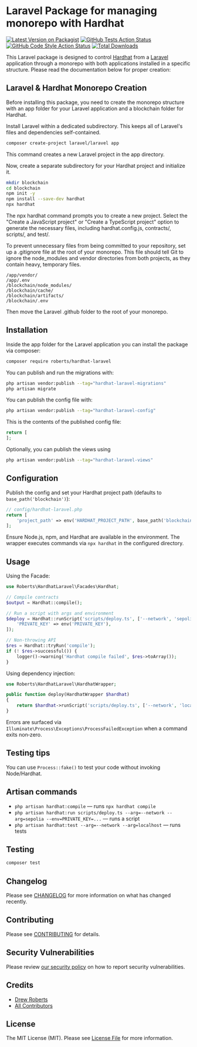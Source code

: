# Laravel Package for managing monorepo with Hardhat

[![Latest Version on Packagist](https://img.shields.io/packagist/v/roberts/hardhat-laravel.svg?style=flat-square)](https://packagist.org/packages/roberts/hardhat-laravel)
[![GitHub Tests Action Status](https://img.shields.io/github/actions/workflow/status/roberts/hardhat-laravel/run-tests.yml?branch=main&label=tests&style=flat-square)](https://github.com/roberts/hardhat-laravel/actions?query=workflow%3Arun-tests+branch%3Amain)
[![GitHub Code Style Action Status](https://img.shields.io/github/actions/workflow/status/roberts/hardhat-laravel/fix-php-code-style-issues.yml?branch=main&label=code%20style&style=flat-square)](https://github.com/roberts/hardhat-laravel/actions?query=workflow%3A"Fix+PHP+code+style+issues"+branch%3Amain)
[![Total Downloads](https://img.shields.io/packagist/dt/roberts/hardhat-laravel.svg?style=flat-square)](https://packagist.org/packages/roberts/hardhat-laravel)

This Laravel package is designed to control [Hardhat](https://hardhat.org) from a [Laravel](https://laravel.org) application through a monorepo with both applications installed in a specific structure. Please read the documentation below for proper creation:

## Laravel & Hardhat Monorepo Creation

Before installing this package, you need to create the monorepo structure with an app folder for your Laravel application and a blockchain folder for Hardhat.

Install Laravel within a dedicated subdirectory. This keeps all of Laravel's files and dependencies self-contained.

```Bash
composer create-project laravel/laravel app
```

This command creates a new Laravel project in the app directory.

Now, create a separate subdirectory for your Hardhat project and initialize it.

```Bash
mkdir blockchain
cd blockchain
npm init -y
npm install --save-dev hardhat
npx hardhat
```

The npx hardhat command prompts you to create a new project. Select the "Create a JavaScript project" or "Create a TypeScript project" option to generate the necessary files, including hardhat.config.js, contracts/, scripts/, and test/.

To prevent unnecessary files from being committed to your repository, set up a .gitignore file at the root of your monorepo. This file should tell Git to ignore the node_modules and vendor directories from both projects, as they contain heavy, temporary files.

```
/app/vendor/
/app/.env
/blockchain/node_modules/
/blockchain/cache/
/blockchain/artifacts/
/blockchain/.env
```

Then move the Laravel .github folder to the root of your monorepo.

## Installation

Inside the app folder for the Laravel application you can install the package via composer:

```bash
composer require roberts/hardhat-laravel
```

You can publish and run the migrations with:

```bash
php artisan vendor:publish --tag="hardhat-laravel-migrations"
php artisan migrate
```

You can publish the config file with:

```bash
php artisan vendor:publish --tag="hardhat-laravel-config"
```

This is the contents of the published config file:

```php
return [
];
```

Optionally, you can publish the views using

```bash
php artisan vendor:publish --tag="hardhat-laravel-views"
```

## Configuration

Publish the config and set your Hardhat project path (defaults to `base_path('blockchain')`):

```php
// config/hardhat-laravel.php
return [
	'project_path' => env('HARDHAT_PROJECT_PATH', base_path('blockchain')),
];
```

Ensure Node.js, npm, and Hardhat are available in the environment. The wrapper executes commands via `npx hardhat` in the configured directory.

## Usage

Using the Facade:

```php
use Roberts\HardhatLaravel\Facades\Hardhat;

// Compile contracts
$output = Hardhat::compile();

// Run a script with args and environment
$deploy = Hardhat::runScript('scripts/deploy.ts', ['--network', 'sepolia'], [
	'PRIVATE_KEY' => env('PRIVATE_KEY'),
]);

// Non-throwing API
$res = Hardhat::tryRun('compile');
if (! $res->successful()) {
	logger()->warning('Hardhat compile failed', $res->toArray());
}
```

Using dependency injection:

```php
use Roberts\HardhatLaravel\HardhatWrapper;

public function deploy(HardhatWrapper $hardhat)
{
	return $hardhat->runScript('scripts/deploy.ts', ['--network', 'localhost']);
}
```

Errors are surfaced via `Illuminate\Process\Exceptions\ProcessFailedException` when a command exits non‑zero.

## Testing tips

You can use `Process::fake()` to test your code without invoking Node/Hardhat.

## Artisan commands

- `php artisan hardhat:compile` — runs `npx hardhat compile`
- `php artisan hardhat:run scripts/deploy.ts --arg=--network --arg=sepolia --env=PRIVATE_KEY=...` — runs a script
- `php artisan hardhat:test --arg=--network --arg=localhost` — runs tests

## Testing

```bash
composer test
```

## Changelog

Please see [CHANGELOG](CHANGELOG.md) for more information on what has changed recently.

## Contributing

Please see [CONTRIBUTING](CONTRIBUTING.md) for details.

## Security Vulnerabilities

Please review [our security policy](../../security/policy) on how to report security vulnerabilities.

## Credits

- [Drew Roberts](https://github.com/drewroberts)
- [All Contributors](../../contributors)

## License

The MIT License (MIT). Please see [License File](LICENSE.md) for more information.
